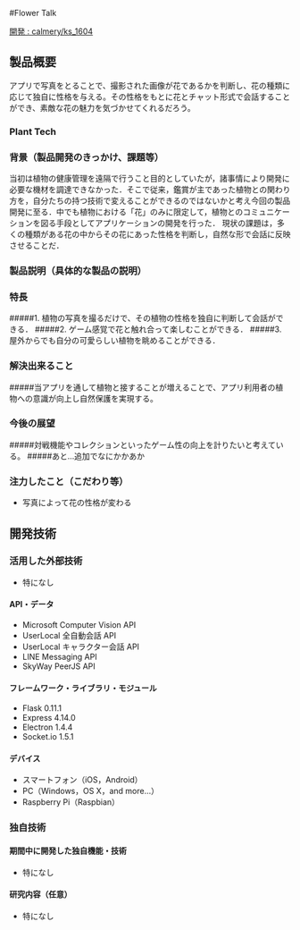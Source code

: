 #Flower Talk

[開発 : calmery/ks_1604](https://github.com/calmery/ks_1604)

## 製品概要
アプリで写真をとることで、撮影された画像が花であるかを判断し、花の種類に応じて独自に性格を与える。その性格をもとに花とチャット形式で会話することができ、素敵な花の魅力を気づかせてくれるだろう。

### Plant Tech

### 背景（製品開発のきっかけ、課題等）
当初は植物の健康管理を遠隔で行うこと目的としていたが，諸事情により開発に必要な機材を調達できなかった．そこで従来，鑑賞が主であった植物との関わり方を，自分たちの持つ技術で変えることができるのではないかと考え今回の製品開発に至る．中でも植物における「花」のみに限定して，植物とのコミュニケーションを図る手段としてアプリケーションの開発を行った．
現状の課題は，多くの種類がある花の中からその花にあった性格を判断し，自然な形で会話に反映させることだ．

### 製品説明（具体的な製品の説明）


### 特長
#####1. 植物の写真を撮るだけで、その植物の性格を独自に判断して会話ができる．
#####2. ゲーム感覚で花と触れ合って楽しむことができる．
#####3. 屋外からでも自分の可愛らしい植物を眺めることができる．

### 解決出来ること
#####当アプリを通して植物と接することが増えることで、アプリ利用者の植物への意識が向上し自然保護を実現する。

### 今後の展望
#####対戦機能やコレクションといったゲーム性の向上を計りたいと考えている。
#####あと…追加でなにかかあか

### 注力したこと（こだわり等）
* 写真によって花の性格が変わる

## 開発技術
### 活用した外部技術
* 特になし

#### API・データ
* Microsoft Computer Vision API
* UserLocal 全自動会話 API
* UserLocal キャラクター会話 API
* LINE Messaging API
* SkyWay PeerJS API

#### フレームワーク・ライブラリ・モジュール
* Flask 0.11.1
* Express 4.14.0
* Electron 1.4.4
* Socket.io 1.5.1

#### デバイス
* スマートフォン（iOS，Android）
* PC（Windows，OS X，and more...）
* Raspberry Pi（Raspbian）

### 独自技術
#### 期間中に開発した独自機能・技術
* 特になし

#### 研究内容（任意）
* 特になし
